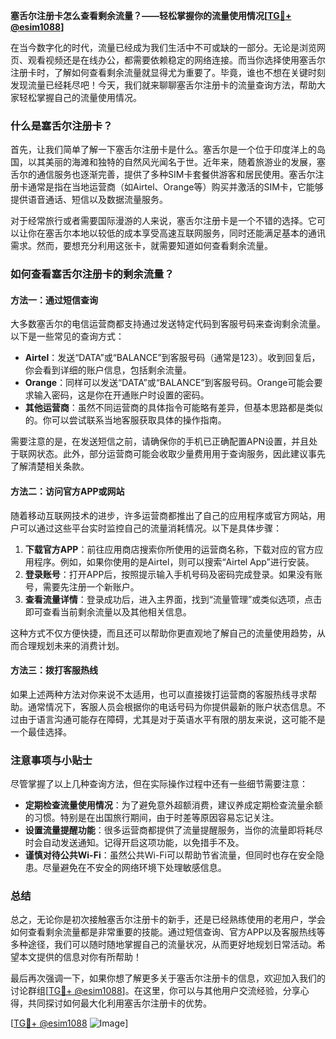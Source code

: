 **塞舌尔注册卡怎么查看剩余流量？——轻松掌握你的流量使用情况[[TG💪+ @esim1088](https://t.me/s/esim1088)]**

在当今数字化的时代，流量已经成为我们生活中不可或缺的一部分。无论是浏览网页、观看视频还是在线办公，都需要依赖稳定的网络连接。而当你选择使用塞舌尔注册卡时，了解如何查看剩余流量就显得尤为重要了。毕竟，谁也不想在关键时刻发现流量已经耗尽吧！今天，我们就来聊聊塞舌尔注册卡的流量查询方法，帮助大家轻松掌握自己的流量使用情况。

### 什么是塞舌尔注册卡？

首先，让我们简单了解一下塞舌尔注册卡是什么。塞舌尔是一个位于印度洋上的岛国，以其美丽的海滩和独特的自然风光闻名于世。近年来，随着旅游业的发展，塞舌尔的通信服务也逐渐完善，提供了多种SIM卡套餐供游客和居民使用。塞舌尔注册卡通常是指在当地运营商（如Airtel、Orange等）购买并激活的SIM卡，它能够提供语音通话、短信以及数据流量服务。

对于经常旅行或者需要国际漫游的人来说，塞舌尔注册卡是一个不错的选择。它可以让你在塞舌尔本地以较低的成本享受高速互联网服务，同时还能满足基本的通讯需求。然而，要想充分利用这张卡，就需要知道如何查看剩余流量。

### 如何查看塞舌尔注册卡的剩余流量？

#### 方法一：通过短信查询

大多数塞舌尔的电信运营商都支持通过发送特定代码到客服号码来查询剩余流量。以下是一些常见的查询方式：

- **Airtel**：发送“DATA”或“BALANCE”到客服号码（通常是123）。收到回复后，你会看到详细的账户信息，包括剩余流量。
- **Orange**：同样可以发送“DATA”或“BALANCE”到客服号码。Orange可能会要求输入密码，这是你在开通账户时设置的密码。
- **其他运营商**：虽然不同运营商的具体指令可能略有差异，但基本思路都是类似的。你可以尝试联系当地客服获取具体的操作指南。

需要注意的是，在发送短信之前，请确保你的手机已正确配置APN设置，并且处于联网状态。此外，部分运营商可能会收取少量费用用于查询服务，因此建议事先了解清楚相关条款。

#### 方法二：访问官方APP或网站

随着移动互联网技术的进步，许多运营商都推出了自己的应用程序或官方网站，用户可以通过这些平台实时监控自己的流量消耗情况。以下是具体步骤：

1. **下载官方APP**：前往应用商店搜索你所使用的运营商名称，下载对应的官方应用程序。例如，如果你使用的是Airtel，则可以搜索“Airtel App”进行安装。
2. **登录账号**：打开APP后，按照提示输入手机号码及密码完成登录。如果没有账号，需要先注册一个新账户。
3. **查看流量详情**：登录成功后，进入主界面，找到“流量管理”或类似选项，点击即可查看当前剩余流量以及其他相关信息。

这种方式不仅方便快捷，而且还可以帮助你更直观地了解自己的流量使用趋势，从而合理规划未来的消费计划。

#### 方法三：拨打客服热线

如果上述两种方法对你来说不太适用，也可以直接拨打运营商的客服热线寻求帮助。通常情况下，客服人员会根据你的电话号码为你提供最新的账户状态信息。不过由于语言沟通可能存在障碍，尤其是对于英语水平有限的朋友来说，这可能不是一个最佳选择。

### 注意事项与小贴士

尽管掌握了以上几种查询方法，但在实际操作过程中还有一些细节需要注意：

- **定期检查流量使用情况**：为了避免意外超额消费，建议养成定期检查流量余额的习惯。特别是在出国旅行期间，由于时差等原因容易忘记关注。
- **设置流量提醒功能**：很多运营商都提供了流量提醒服务，当你的流量即将耗尽时会自动发送通知。记得开启这项功能，以免措手不及。
- **谨慎对待公共Wi-Fi**：虽然公共Wi-Fi可以帮助节省流量，但同时也存在安全隐患。尽量避免在不安全的网络环境下处理敏感信息。

### 总结

总之，无论你是初次接触塞舌尔注册卡的新手，还是已经熟练使用的老用户，学会如何查看剩余流量都是非常重要的技能。通过短信查询、官方APP以及客服热线等多种途径，我们可以随时随地掌握自己的流量状况，从而更好地规划日常活动。希望本文提供的信息对你有所帮助！

最后再次强调一下，如果你想了解更多关于塞舌尔注册卡的信息，欢迎加入我们的讨论群组[[TG💪+ @esim1088](https://t.me/s/esim1088)]。在这里，你可以与其他用户交流经验，分享心得，共同探讨如何最大化利用塞舌尔注册卡的优势。

[[TG💪+ @esim1088](https://t.me/s/esim1088) ![Image](https://i.postimg.cc/4NQfJmqS/Snipaste-2025-05-13-00-14-12.png)]